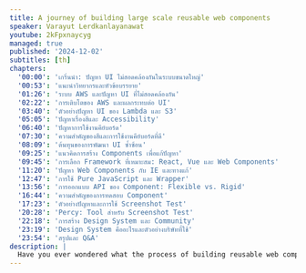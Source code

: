 ```yaml
---
title: A journey of building large scale reusable web components
speaker: Varayut Lerdkanlayanawat
youtube: 2kFpxnaycyg
managed: true
published: '2024-12-02'
subtitles: [th]
chapters:
  '00:00': 'เกริ่นนำ: ปัญหา UI ไม่สอดคล้องกันในระบบขนาดใหญ่'
  '00:53': 'แนะนำวิทยากรและหัวข้อบรรยาย'
  '01:26': 'ระบบ AWS และปัญหา UI ที่ไม่สอดคล้องกัน'
  '02:22': 'การเติบโตของ AWS และผลกระทบต่อ UI'
  '03:40': 'ตัวอย่างปัญหา UI ของ Lambda และ S3'
  '05:05': 'ปัญหาเรื่องสีและ Accessibility'
  '06:40': 'ปัญหาการใช้งานคีย์บอร์ด'
  '07:30': 'ความสำคัญของสีและการใช้งานคีย์บอร์ดที่ดี'
  '08:09': 'ต้นทุนของการพัฒนา UI ซ้ำซ้อน'
  '09:25': 'แนวคิดการสร้าง Components เพื่อแก้ปัญหา'
  '09:45': 'การเลือก Framework ที่เหมาะสม: React, Vue และ Web Components'
  '11:20': 'ปัญหา Web Components กับ IE และทางแก้'
  '12:47': 'การใช้ Pure JavaScript และ Wrapper'
  '13:56': 'การออกแบบ API ของ Component: Flexible vs. Rigid'
  '16:44': 'ความสำคัญของการทดสอบ Component'
  '17:23': 'ตัวอย่างปัญหาและการใช้ Screenshot Test'
  '20:28': 'Percy: Tool สำหรับ Screenshot Test'
  '22:18': 'การสร้าง Design System และ Community'
  '23:19': 'Design System คืออะไรและตัวอย่างบริษัทที่ใช้'
  '23:54': 'สรุปและ Q&A'
description: |
  Have you ever wondered what the process of building reusable web components that are used by 200+ developer teams looks like? In this talk, you will be walked through all aspects that need to be considered while designing and implementing reusable web components along with fun real-world examples.
---
```

